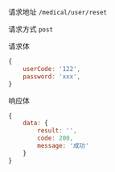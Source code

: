 请求地址
`/medical/user/reset`

请求方式
`post`

请求体
```js
{
    userCode: '122',
    password: 'xxx',
}
```

响应体
```js
{
    data: {
        result: '',
        code: 200,
        message: '成功'
    }
}
```